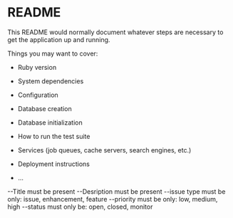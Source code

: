 # README

This README would normally document whatever steps are necessary to get the
application up and running.

Things you may want to cover:

* Ruby version

* System dependencies

* Configuration

* Database creation

* Database initialization

* How to run the test suite

* Services (job queues, cache servers, search engines, etc.)

* Deployment instructions

* ...

--Title must be present
--Desription must be present
--issue type must be only:  issue, enhancement, feature
--priority must be only: low, medium, high
--status must only be: open, closed, monitor